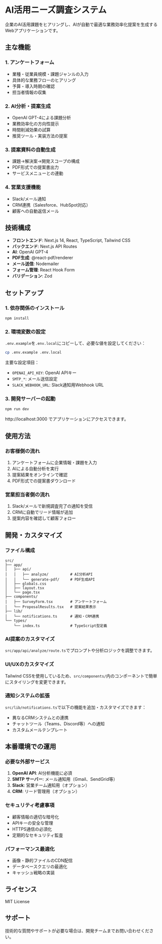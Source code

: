 # AI活用ニーズ調査システム

企業のAI活用課題をヒアリングし、AIが自動で最適な業務効率化提案を生成するWebアプリケーションです。

## 主な機能

### 1. アンケートフォーム
- 業種・従業員規模・課題ジャンルの入力
- 具体的な業務フローのヒアリング
- 予算・導入時期の確認
- 担当者情報の収集

### 2. AI分析・提案生成
- OpenAI GPT-4による課題分析
- 業務効率化の方向性提示
- 時間削減効果の試算
- 推奨ツール・実装方法の提案

### 3. 提案資料の自動生成
- 課題→解決案→開発スコープの構成
- PDF形式での提案書出力
- サービスメニューとの連動

### 4. 営業支援機能
- Slack/メール通知
- CRM連携（Salesforce、HubSpot対応）
- 顧客への自動返信メール

## 技術構成

- **フロントエンド**: Next.js 14, React, TypeScript, Tailwind CSS
- **バックエンド**: Next.js API Routes
- **AI**: OpenAI GPT-4
- **PDF生成**: @react-pdf/renderer
- **メール送信**: Nodemailer
- **フォーム管理**: React Hook Form
- **バリデーション**: Zod

## セットアップ

### 1. 依存関係のインストール
```bash
npm install
```

### 2. 環境変数の設定
`.env.example`を`.env.local`にコピーして、必要な値を設定してください：

```bash
cp .env.example .env.local
```

主要な設定項目：
- `OPENAI_API_KEY`: OpenAI APIキー
- `SMTP_*`: メール送信設定
- `SLACK_WEBHOOK_URL`: Slack通知用Webhook URL

### 3. 開発サーバーの起動
```bash
npm run dev
```

http://localhost:3000 でアプリケーションにアクセスできます。

## 使用方法

### お客様側の流れ
1. アンケートフォームに企業情報・課題を入力
2. AIによる自動分析を実行
3. 提案結果をオンラインで確認
4. PDF形式での提案書ダウンロード

### 営業担当者側の流れ
1. Slack/メールで新規調査完了の通知を受信
2. CRMに自動でリード情報が追加
3. 提案内容を確認して顧客フォロー

## 開発・カスタマイズ

### ファイル構成
```
src/
├── app/
│   ├── api/
│   │   ├── analyze/          # AI分析API
│   │   └── generate-pdf/     # PDF生成API
│   ├── globals.css
│   ├── layout.tsx
│   └── page.tsx
├── components/
│   ├── SurveyForm.tsx        # アンケートフォーム
│   └── ProposalResults.tsx   # 提案結果表示
├── lib/
│   └── notifications.ts      # 通知・CRM連携
└── types/
    └── index.ts              # TypeScript型定義
```

### AI提案のカスタマイズ
`src/app/api/analyze/route.ts`でプロンプトや分析ロジックを調整できます。

### UI/UXのカスタマイズ
Tailwind CSSを使用しているため、`src/components/`内のコンポーネントで簡単にスタイリングを変更できます。

### 通知システムの拡張
`src/lib/notifications.ts`で以下の機能を追加・カスタマイズできます：
- 異なるCRMシステムとの連携
- チャットツール（Teams、Discord等）への通知
- カスタムメールテンプレート

## 本番環境での運用

### 必要な外部サービス
1. **OpenAI API**: AI分析機能に必須
2. **SMTP サーバー**: メール通知用（Gmail、SendGrid等）
3. **Slack**: 営業チーム通知用（オプション）
4. **CRM**: リード管理用（オプション）

### セキュリティ考慮事項
- 顧客情報の適切な暗号化
- APIキーの安全な管理
- HTTPS通信の必須化
- 定期的なセキュリティ監査

### パフォーマンス最適化
- 画像・静的ファイルのCDN配信
- データベースクエリの最適化
- キャッシュ戦略の実装

## ライセンス

MIT License

## サポート

技術的な質問やサポートが必要な場合は、開発チームまでお問い合わせください。